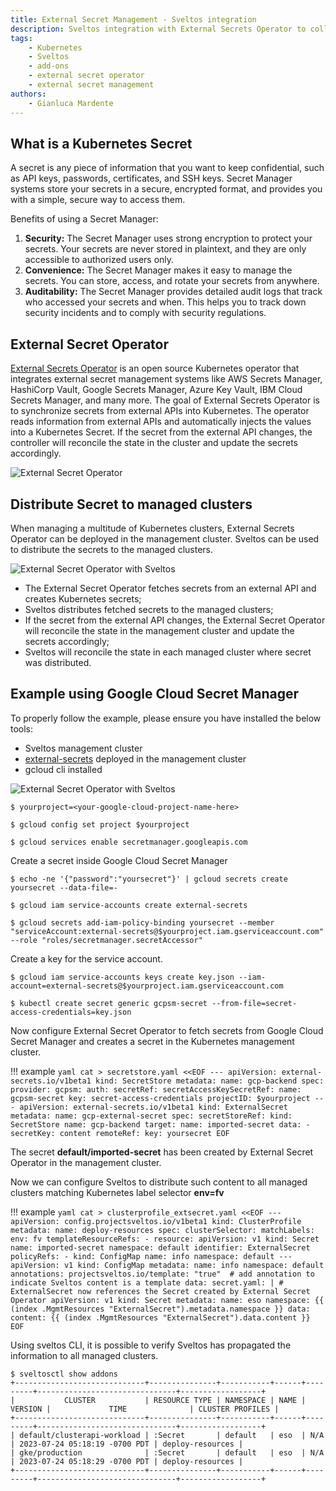 ```yaml
---
title: External Secret Management - Sveltos integration
description: Sveltos integration with External Secrets Operator to collect secrets from external secret management systems and distributes it to managed clusters
tags:
    - Kubernetes
    - Sveltos
    - add-ons
    - external secret operator
    - external secret management
authors:
    - Gianluca Mardente
---
```


## What is a Kubernetes Secret

A secret is any piece of information that you want to keep confidential, such as API keys, passwords, certificates, and SSH keys. Secret Manager systems store your secrets in a secure, encrypted format, and provides you with a simple, secure way to access them.

Benefits of using a Secret Manager:

1. **Security:** The Secret Manager uses strong encryption to protect your secrets. Your secrets are never stored in plaintext, and they are only accessible to authorized users only.
2. **Convenience:** The Secret Manager makes it easy to manage the secrets. You can store, access, and rotate your secrets from anywhere.
3. **Auditability:** The Secret Manager provides detailed audit logs that track who accessed your secrets and when. This helps you to track down security incidents and to comply with security regulations.

## External Secret Operator

[External Secrets Operator](https://external-secrets.io) is an open source Kubernetes operator that integrates external secret management systems like AWS Secrets Manager, HashiCorp Vault, Google Secrets Manager, Azure Key Vault, IBM Cloud Secrets Manager, and many more. The goal of External Secrets Operator is to synchronize secrets from external APIs into Kubernetes.  The operator reads information from external APIs and automatically injects the values into a Kubernetes Secret. If the secret from the external API changes, the controller will reconcile the state in the cluster and update the secrets accordingly.

![External Secret Operator](../assets/external_secret_operator.png)

## Distribute Secret to managed clusters

When managing a multitude of Kubernetes clusters, External Secrets Operator can be deployed in the management cluster. Sveltos can be used to distribute the secrets to the managed clusters.

![External Secret Operator with Sveltos](../assets/external_secret.gif)

- The External Secret Operator fetches secrets from an external API and creates Kubernetes secrets;
- Sveltos distributes fetched secrets to the managed clusters;
- If the secret from the external API changes, the External Secret Operator will reconcile the state in the management cluster and update the secrets accordingly;
- Sveltos will reconcile the state in each managed cluster where secret was distributed.

## Example using Google Cloud Secret Manager

To properly follow the example, please ensure you have installed the below tools:

- Sveltos management cluster
- [external-secrets](https://external-secrets.io/v0.8.5/introduction/getting-started/#installing-with-helm) deployed in the management cluster
- gcloud cli installed

![External Secret Operator with Sveltos](../assets/eso_sveltos.png)

```
$ yourproject=<your-google-cloud-project-name-here>

$ gcloud config set project $yourproject

$ gcloud services enable secretmanager.googleapis.com
```

Create a secret inside Google Cloud Secret Manager

```
$ echo -ne '{"password":"yoursecret"}' | gcloud secrets create yoursecret --data-file=-

$ gcloud iam service-accounts create external-secrets

$ gcloud secrets add-iam-policy-binding yoursecret --member "serviceAccount:external-secrets@$yourproject.iam.gserviceaccount.com" --role "roles/secretmanager.secretAccessor"
```

Create a key for the service account.

```
$ gcloud iam service-accounts keys create key.json --iam-account=external-secrets@$yourproject.iam.gserviceaccount.com

$ kubectl create secret generic gcpsm-secret --from-file=secret-access-credentials=key.json
```

Now configure External Secret Operator to fetch secrets from Google Cloud Secret Manager and creates a secret in the Kubernetes management cluster.

!!! example
    ```yaml
    cat > secretstore.yaml <<EOF
    ---
    apiVersion: external-secrets.io/v1beta1
    kind: SecretStore
    metadata:
      name: gcp-backend
    spec:
      provider:
          gcpsm:
            auth:
              secretRef:
                secretAccessKeySecretRef:
                  name: gcpsm-secret
                  key: secret-access-credentials
            projectID: $yourproject
    ---
    apiVersion: external-secrets.io/v1beta1
    kind: ExternalSecret
    metadata:
      name: gcp-external-secret
    spec:
      secretStoreRef:
        kind: SecretStore
        name: gcp-backend
      target:
        name: imported-secret
      data:
      - secretKey: content
        remoteRef:
          key: yoursecret
    EOF
    ```

The secret __default/imported-secret__ has been created by External Secret Operator in the management cluster.

Now we can configure Sveltos to distribute such content to all managed clusters matching Kubernetes label selector __env=fv__

!!! example
    ```yaml
    cat > clusterprofile_extsecret.yaml <<EOF
    ---
    apiVersion: config.projectsveltos.io/v1beta1
    kind: ClusterProfile
    metadata:
      name: deploy-resources
    spec:
      clusterSelector:
        matchLabels:
          env: fv
      templateResourceRefs:
      - resource:
          apiVersion: v1
          kind: Secret
          name: imported-secret
          namespace: default
        identifier: ExternalSecret
      policyRefs:
      - kind: ConfigMap
        name: info
        namespace: default
    ---
    apiVersion: v1
    kind: ConfigMap
    metadata:
      name: info
      namespace: default
      annotations:
        projectsveltos.io/template: "true"  # add annotation to indicate Sveltos content is a template
    data:
      secret.yaml: |
        # ExternalSecret now references the Secret created by External Secret Operator
        apiVersion: v1
        kind: Secret
        metadata:
          name: eso
          namespace: {{ (index .MgmtResources "ExternalSecret").metadata.namespace }}
        data:
          content: {{ (index .MgmtResources "ExternalSecret").data.content }}
    EOF
    ```

Using sveltos CLI, it is possible to verify Sveltos has propagated the information to all managed clusters.

```
$ sveltosctl show addons
+-----------------------------+---------------+-----------+------+---------+-------------------------------+------------------+
|           CLUSTER           | RESOURCE TYPE | NAMESPACE | NAME | VERSION |             TIME              | CLUSTER PROFILES |
+-----------------------------+---------------+-----------+------+---------+-------------------------------+------------------+
| default/clusterapi-workload | :Secret       | default   | eso  | N/A     | 2023-07-24 05:18:19 -0700 PDT | deploy-resources |
| gke/production              | :Secret       | default   | eso  | N/A     | 2023-07-24 05:18:29 -0700 PDT | deploy-resources |
+-----------------------------+---------------+-----------+------+---------+-------------------------------+------------------+
```
